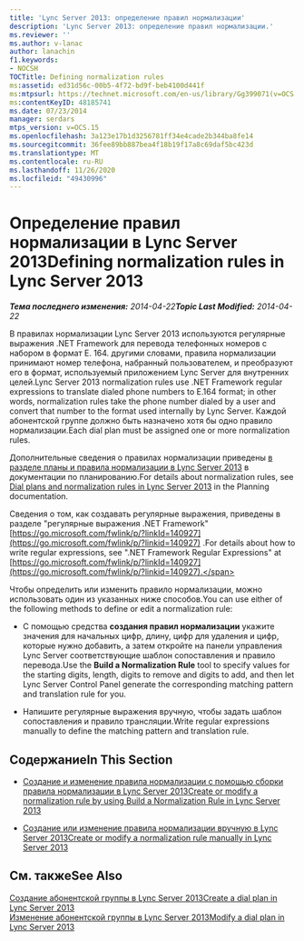 ```yaml
---
title: 'Lync Server 2013: определение правил нормализации'
description: 'Lync Server 2013: определение правил нормализации.'
ms.reviewer: ''
ms.author: v-lanac
author: lanachin
f1.keywords:
- NOCSH
TOCTitle: Defining normalization rules
ms:assetid: ed31d56c-00b5-4f72-bd9f-beb4100d441f
ms:mtpsurl: https://technet.microsoft.com/en-us/library/Gg399071(v=OCS.15)
ms:contentKeyID: 48185741
ms.date: 07/23/2014
manager: serdars
mtps_version: v=OCS.15
ms.openlocfilehash: 3a123e17b1d3256781ff34e4cade2b344ba8fe14
ms.sourcegitcommit: 36fee89bb887bea4f18b19f17a8c69daf5bc423d
ms.translationtype: MT
ms.contentlocale: ru-RU
ms.lasthandoff: 11/26/2020
ms.locfileid: "49430996"
---
```

# <a name="defining-normalization-rules-in-lync-server-2013"></a><span data-ttu-id="1092a-103">Определение правил нормализации в Lync Server 2013</span><span class="sxs-lookup"><span data-stu-id="1092a-103">Defining normalization rules in Lync Server 2013</span></span>

<div data-xmlns="http://www.w3.org/1999/xhtml">

<div class="topic" data-xmlns="http://www.w3.org/1999/xhtml" data-msxsl="urn:schemas-microsoft-com:xslt" data-cs="https://msdn.microsoft.com/">

<div data-asp="https://msdn2.microsoft.com/asp">



</div>

<div id="mainSection">

<div id="mainBody"><span data-ttu-id="1092a-104">

<span> </span></span><span class="sxs-lookup"><span data-stu-id="1092a-104">

<span> </span></span></span>

<span data-ttu-id="1092a-105">_**Тема последнего изменения:** 2014-04-22_</span><span class="sxs-lookup"><span data-stu-id="1092a-105">_**Topic Last Modified:** 2014-04-22_</span></span>

<span data-ttu-id="1092a-106">В правилах нормализации Lync Server 2013 используются регулярные выражения .NET Framework для перевода телефонных номеров с набором в формат E. 164. другими словами, правила нормализации принимают номер телефона, набранный пользователем, и преобразуют его в формат, используемый приложением Lync Server для внутренних целей.</span><span class="sxs-lookup"><span data-stu-id="1092a-106">Lync Server 2013 normalization rules use .NET Framework regular expressions to translate dialed phone numbers to E.164 format; in other words, normalization rules take the phone number dialed by a user and convert that number to the format used internally by Lync Server.</span></span> <span data-ttu-id="1092a-107">Каждой абонентской группе должно быть назначено хотя бы одно правило нормализации.</span><span class="sxs-lookup"><span data-stu-id="1092a-107">Each dial plan must be assigned one or more normalization rules.</span></span>

<span data-ttu-id="1092a-108">Дополнительные сведения о правилах нормализации приведены [в разделе планы и правила нормализации в Lync Server 2013](lync-server-2013-dial-plans-and-normalization-rules.md) в документации по планированию.</span><span class="sxs-lookup"><span data-stu-id="1092a-108">For details about normalization rules, see [Dial plans and normalization rules in Lync Server 2013](lync-server-2013-dial-plans-and-normalization-rules.md) in the Planning documentation.</span></span>

<span data-ttu-id="1092a-109">Сведения о том, как создавать регулярные выражения, приведены в разделе "регулярные выражения .NET Framework" [https://go.microsoft.com/fwlink/p/?linkId=140927](https://go.microsoft.com/fwlink/p/?linkid=140927) .</span><span class="sxs-lookup"><span data-stu-id="1092a-109">For details about how to write regular expressions, see ".NET Framework Regular Expressions" at [https://go.microsoft.com/fwlink/p/?linkId=140927](https://go.microsoft.com/fwlink/p/?linkid=140927).</span></span>

<span data-ttu-id="1092a-110">Чтобы определить или изменить правило нормализации, можно использовать один из указанных ниже способов.</span><span class="sxs-lookup"><span data-stu-id="1092a-110">You can use either of the following methods to define or edit a normalization rule:</span></span>

  - <span data-ttu-id="1092a-111">С помощью средства **создания правил нормализации** укажите значения для начальных цифр, длину, цифр для удаления и цифр, которые нужно добавить, а затем откройте на панели управления Lync Server соответствующие шаблон сопоставления и правило перевода.</span><span class="sxs-lookup"><span data-stu-id="1092a-111">Use the **Build a Normalization Rule** tool to specify values for the starting digits, length, digits to remove and digits to add, and then let Lync Server Control Panel generate the corresponding matching pattern and translation rule for you.</span></span>

  - <span data-ttu-id="1092a-112">Напишите регулярные выражения вручную, чтобы задать шаблон сопоставления и правило трансляции.</span><span class="sxs-lookup"><span data-stu-id="1092a-112">Write regular expressions manually to define the matching pattern and translation rule.</span></span>

<div>

## <a name="in-this-section"></a><span data-ttu-id="1092a-113">Содержание</span><span class="sxs-lookup"><span data-stu-id="1092a-113">In This Section</span></span>

  - [<span data-ttu-id="1092a-114">Создание и изменение правила нормализации с помощью сборки правила нормализации в Lync Server 2013</span><span class="sxs-lookup"><span data-stu-id="1092a-114">Create or modify a normalization rule by using Build a Normalization Rule in Lync Server 2013</span></span>](lync-server-2013-create-or-modify-a-normalization-rule-by-using-build-a-normalization-rule.md)

  - [<span data-ttu-id="1092a-115">Создание или изменение правила нормализации вручную в Lync Server 2013</span><span class="sxs-lookup"><span data-stu-id="1092a-115">Create or modify a normalization rule manually in Lync Server 2013</span></span>](lync-server-2013-create-or-modify-a-normalization-rule-manually.md)

</div>

<div>

## <a name="see-also"></a><span data-ttu-id="1092a-116">См. также</span><span class="sxs-lookup"><span data-stu-id="1092a-116">See Also</span></span>


[<span data-ttu-id="1092a-117">Создание абонентской группы в Lync Server 2013</span><span class="sxs-lookup"><span data-stu-id="1092a-117">Create a dial plan in Lync Server 2013</span></span>](lync-server-2013-create-a-dial-plan.md)  
[<span data-ttu-id="1092a-118">Изменение абонентской группы в Lync Server 2013</span><span class="sxs-lookup"><span data-stu-id="1092a-118">Modify a dial plan in Lync Server 2013</span></span>](lync-server-2013-modify-a-dial-plan.md)  
  

<span data-ttu-id="1092a-119"></div>

</div>

<span> </span>

</div>

</div>

</span><span class="sxs-lookup"><span data-stu-id="1092a-119"></div>

</div>

<span> </span>

</div>

</div>

</span></span></div>


